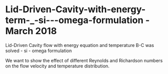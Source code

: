 # Lid-Driven-Cavity-with-energy-term-_-si---omega-formulation - March 2018
Lid-Driven Cavity flow with energy equation and temperature B-C was solved - si - omega formulation

We want to show the effect of different Reynolds and Richardson numbers on the flow velocity and temperature distribution.

